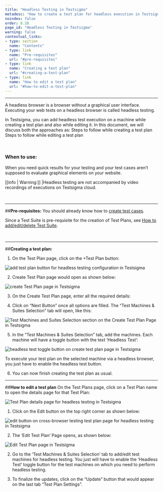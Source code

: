 ```yaml
---
title: "Headless Testing in Testsigma"
metadesc: "How to create a test plan for headless execution in Testsigma"
noindex: false
order: 8.28
page_id: "Headless Testing in Testsigma"
warning: false
contextual_links:
- type: section
  name: "Contents" 
- type: link
  name: "Pre-requisites"
  url: "#pre-requisites"
- type: link
  name: "Creating a test plan"
  url: "#creating-a-test-plan"
- type: link
  name: "How to edit a test plan"
  url: "#how-to-edit-a-test-plan"
---
```


---

A headless browser is a browser without a graphical user interface. Executing your web tests on a headless browser is called headless testing. 

In Testsigma, you can add headless test execution on a machine while creating a test plan and also while editing it. In this document, we will discuss both the approaches as:
Steps to follow while creating a test plan
Steps to follow while editing a test plan

&emsp;

### When to use:
When you need quick results for your testing and your test cases aren’t supposed to evaluate graphical elements on your website.

[[info | Warning:]]
|Headless testing are not accompanied by video recordings of executions on Testsigma cloud.
 

&emsp;

---
##**Pre-requisites:**
You should already know how to [create test cases](https://testsigma.com/tutorials/getting-started/automate-web-applications/).

Since a Test Suite is pre-requisite for the creation of Test Plans, see [How to add/edit/delete Test Suite](https://testsigma.com/docs/test-management/test-suites/overview/).

&emsp;

---
##**Creating a test plan:**
1. On the Test Plan page, click on the +Test Plan button:

![add test plan button for headless testing configuration in Testsigma](https://docs.testsigma.com/images/headless-testing/add-test-plan-button-headless-testing-testsigma.png)

2. Create Test Plan page would open as shown below:

![create Test Plan page in Testsigma](https://s3.amazonaws.com/static-docs.testsigma.com/new_images/test-management/test-plans/overview/create-test-plan-page-overview-testsigma.png)

3. On the Create Test Plan page, enter all the required details:

4. Click on “Next Button” once all options are filled. The “Test Machines & Suites Selection” tab will open, like this:

![Test Machines and Suites Selection section on the Create Test Plan Page in Testsigma](https://s3.amazonaws.com/static-docs.testsigma.com/new_images/test-management/test-plans/overview/test-machines-and-suites-selection-overview-testsigma.png)

5. In the “Test Machines & Suites Selection” tab, add the machines. Each machine will have a toggle button with the text ‘Headless Test’:

![headless test toggle button on create test plan page in Testsigma](https://s3.amazonaws.com/static-docs.testsigma.com/new_images/test-management/test-plans/headless-testing/test-machines-and-suites-selection-headless-testsigma.png)

To execute your test plan on the selected machine via a headless browser, you just have to enable the headless test button.


6. You can now finish creating the test plan as usual.

---
##**How to edit a test plan**
On the Test Plans page, click on a Test Plan name to open the details page for that Test Plan:

![Test Plan details page for headless testing in Testsigma](https://docs.testsigma.com/images/headless-testing/test-plan-details-page-headless-testing-testsigma.png)

1. Click on the Edit button on the top right corner as shown below: 

![edit button on cross-browser testing test plan page for headless testing in Testsigma](https://docs.testsigma.com/images/headless-testing/edit-button-cross-browser-testing-test-plan-headless-testing-testsigma.png)

2. The ‘Edit Test Plan’ Page opens, as shown below:
 
![Edit Test Plan page in Testsigma](https://s3.amazonaws.com/static-docs.testsigma.com/new_images/test-management/test-plans/cross-browser-testing/edit-test-plan-page-testsigma.png)

2. Go to the ‘Test Machines & Suites Selection’ tab to add/edit test machines for headless testing. You just will have to enable the ‘Headless Test’ toggle button for the test machines on which you need to perform headless testing.
 
3. To finalize the updates, click on the “Update” button that would appear on the last tab “Test Plan Settings”.



